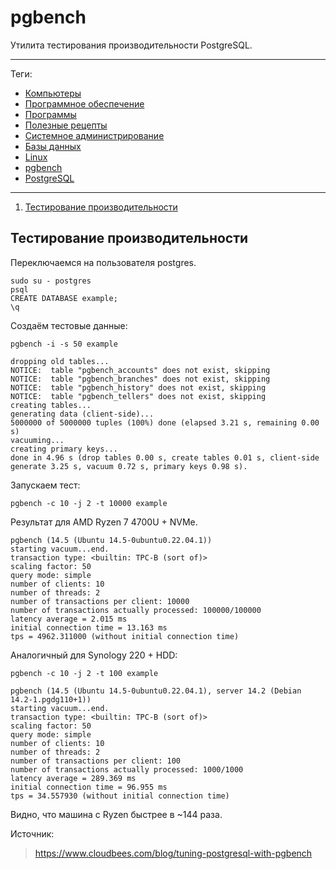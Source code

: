 # pgbench

Утилита тестирования производительности PostgreSQL.

---

Теги:

- [Компьютеры](../../_tags/компьютеры.md)
- [Программное обеспечение](../../_tags/программное%20обеспечение.md)
- [Программы](../../_tags/программы.md)
- [Полезные рецепты](../../_tags/полезные%20рецепты.md)
- [Системное администрирование](../../_tags/системное%20администрирование.md)
- [Базы данных](../../_tags/базы%20данных.md)
- [Linux](../../_tags/linux.md)
- [pgbench](../../_tags/pgbench.md)
- [PostgreSQL](../../_tags/postgresql.md)

---

1. [Тестирование производительности](#Тестирование-производительности)

## Тестирование производительности

Переключаемся на пользователя postgres.

```shell
sudo su - postgres
psql
CREATE DATABASE example;
\q
```

Создаём тестовые данные:

```shell
pgbench -i -s 50 example
```

```shell
dropping old tables...
NOTICE:  table "pgbench_accounts" does not exist, skipping
NOTICE:  table "pgbench_branches" does not exist, skipping
NOTICE:  table "pgbench_history" does not exist, skipping
NOTICE:  table "pgbench_tellers" does not exist, skipping
creating tables...
generating data (client-side)...
5000000 of 5000000 tuples (100%) done (elapsed 3.21 s, remaining 0.00 s)
vacuuming...
creating primary keys...
done in 4.96 s (drop tables 0.00 s, create tables 0.01 s, client-side generate 3.25 s, vacuum 0.72 s, primary keys 0.98 s).
```

Запускаем тест:

```shell
pgbench -c 10 -j 2 -t 10000 example
```

Результат для AMD Ryzen 7 4700U + NVMe.

```shell
pgbench (14.5 (Ubuntu 14.5-0ubuntu0.22.04.1))
starting vacuum...end.
transaction type: <builtin: TPC-B (sort of)>
scaling factor: 50
query mode: simple
number of clients: 10
number of threads: 2
number of transactions per client: 10000
number of transactions actually processed: 100000/100000
latency average = 2.015 ms
initial connection time = 13.163 ms
tps = 4962.311000 (without initial connection time)
```

Аналогичный для Synology 220 + HDD:

```shell
pgbench -c 10 -j 2 -t 100 example
```

```shell
pgbench (14.5 (Ubuntu 14.5-0ubuntu0.22.04.1), server 14.2 (Debian 14.2-1.pgdg110+1))
starting vacuum...end.
transaction type: <builtin: TPC-B (sort of)>
scaling factor: 50
query mode: simple
number of clients: 10
number of threads: 2
number of transactions per client: 100
number of transactions actually processed: 1000/1000
latency average = 289.369 ms
initial connection time = 96.955 ms
tps = 34.557930 (without initial connection time)
```

Видно, что машина с Ryzen быстрее в ~144 раза.

Источник:

> https://www.cloudbees.com/blog/tuning-postgresql-with-pgbench

